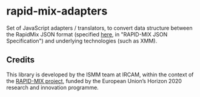 # rapid-mix-adapters

Set of JavaScript adapters / translators, to convert data structure between the RapidMix JSON format (specified [here](https://www.doc.gold.ac.uk/eavi/rapidmixapi.com/index.php/documentation/json-documentation/), in "RAPID-MIX JSON Specification") and underlying technologies (such as XMM).

## Credits

This library is developed by the ISMM team at IRCAM, within the context of the [RAPID-MIX project](http://rapidmix.goldsmithsdigital.com/), funded by the European Union’s Horizon 2020 research and innovation programme.
